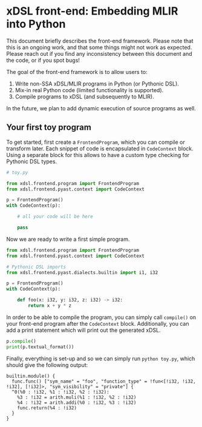 # xDSL front-end: Embedding MLIR into Python

This document briefly describes the front-end framework. Please note that this
is an ongoing work, and that some things might not work as expected. Please
reach out if you find any inconsistency between this document and the code, or
if you spot bugs!

The goal of the front-end framework is to allow users to:

1. Write non-SSA xDSL/MLIR programs in Python (or Pythonic DSL).
2. Mix-in real Python code (limited functionality is supported).
3. Compile programs to xDSL (and subsequently to MLIR).

In the future, we plan to add dynamic execution of source programs as well.

## Your first toy program

To get started, first create a `FrontendProgram`, which you can compile or
transform later. Each snippet of code is encapsulated in `CodeContext` block.
Using a separate block for this allows to have a custom type checking for
Pythonic DSL types.

```python
# toy.py

from xdsl.frontend.program import FrontendProgram
from xdsl.frontend.pyast.context import CodeContext

p = FrontendProgram()
with CodeContext(p):

    # all your code will be here

    pass
```

Now we are ready to write a first simple program.

```python
from xdsl.frontend.program import FrontendProgram
from xdsl.frontend.pyast.context import CodeContext

# Pythonic DSL imports
from xdsl.frontend.pyast.dialects.builtin import i1, i32

p = FrontendProgram()
with CodeContext(p):

    def foo(x: i32, y: i32, z: i32) -> i32:
        return x + y * z
```

In order to be able to compile the program, you can simply call `compile()` on
your front-end program after the `CodeContext` block. Additionally, you can add
a print statement which will print out the generated xDSL.

```python
p.compile()
print(p.textual_format())
```

Finally, everything is set-up and so we can simply run `python toy.py`, which
should give the following output:

```mlir
builtin.module() {
  func.func() ["sym_name" = "foo", "function_type" = !fun<[!i32, !i32, !i32], [!i32]>, "sym_visibility" = "private"] {
  ^0(%0 : !i32, %1 : !i32, %2 : !i32):
    %3 : !i32 = arith.muli(%1 : !i32, %2 : !i32)
    %4 : !i32 = arith.addi(%0 : !i32, %3 : !i32)
    func.return(%4 : !i32)
  }
}
```
